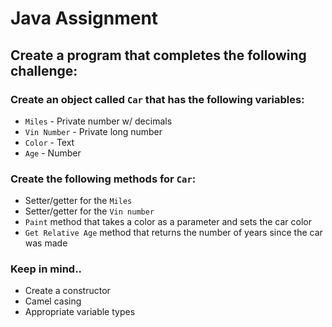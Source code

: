 # Java Assignment

## Create a program that completes the following challenge:

### Create an object called `Car` that has the following variables:

* `Miles` - Private number w/ decimals
* `Vin Number` - Private long number
* `Color` - Text
* `Age` - Number

### Create the following methods for `Car`:

* Setter/getter for the `Miles`
* Setter/getter for the `Vin number`
* `Paint` method that takes a color as a parameter and sets the car color
* `Get Relative Age` method that returns the number of years since the car was made

### Keep in mind.. 

* Create a constructor
* Camel casing
* Appropriate variable types
